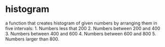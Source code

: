 # histogram

a function that creates histogram of given numbers by arranging them in five intervals: 
    1. Numbers less that 200
    2. Numbers between 200 and 400
    3. Numbers between 400 and 600
    4. Numbers between 600 and 800
    5. Numbers larger than 800.